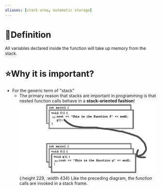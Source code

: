```yaml
---
aliases: [stack area, automatic storage]
---
```


# 📝Definition
All variables declared inside the function will take up memory from the stack.
# ⭐Why it is important?
- For the generic term of "stack"
    - The primary reason that stacks are important in programming is that nested function calls behave in a **stack-oriented fashion**!
      ![stack_frame](../assets/stack_frame.png){:height 229, :width 434}
      Like the preceding diagram, the function calls are invoked in a stack frame.
    